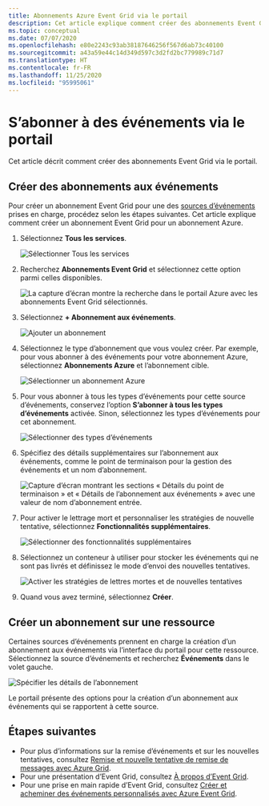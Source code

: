 ```yaml
---
title: Abonnements Azure Event Grid via le portail
description: Cet article explique comment créer des abonnements Event Grid pour les sources prises en charge, telles que Stockage Blob Azure, à l’aide du Portail Azure.
ms.topic: conceptual
ms.date: 07/07/2020
ms.openlocfilehash: e80e2243c93ab38187646256f567d6ab73c40100
ms.sourcegitcommit: a43a59e44c14d349d597c3d2fd2bc779989c71d7
ms.translationtype: HT
ms.contentlocale: fr-FR
ms.lasthandoff: 11/25/2020
ms.locfileid: "95995061"
---
```

# <a name="subscribe-to-events-through-portal"></a>S’abonner à des événements via le portail

Cet article décrit comment créer des abonnements Event Grid via le portail.

## <a name="create-event-subscriptions"></a>Créer des abonnements aux événements

Pour créer un abonnement Event Grid pour une des [sources d’événements](overview.md#event-sources) prises en charge, procédez selon les étapes suivantes. Cet article explique comment créer un abonnement Event Grid pour un abonnement Azure.

1. Sélectionnez **Tous les services**.

   ![Sélectionner Tous les services](./media/subscribe-through-portal/select-all-services.png)

1. Recherchez **Abonnements Event Grid**  et sélectionnez cette option parmi celles disponibles.

   ![La capture d’écran montre la recherche dans le portail Azure avec les abonnements Event Grid sélectionnés.](./media/subscribe-through-portal/search.png)

1. Sélectionnez **+ Abonnement aux événements**.

   ![Ajouter un abonnement](./media/subscribe-through-portal/add-subscription.png)

1. Sélectionnez le type d’abonnement que vous voulez créer. Par exemple, pour vous abonner à des événements pour votre abonnement Azure, sélectionnez **Abonnements Azure** et l’abonnement cible.

   ![Sélectionner un abonnement Azure](./media/subscribe-through-portal/azure-subscription.png)

1. Pour vous abonner à tous les types d’événements pour cette source d’événements, conservez l’option **S’abonner à tous les types d’événements** activée. Sinon, sélectionnez les types d’événements pour cet abonnement.

   ![Sélectionner des types d’événements](./media/subscribe-through-portal/select-event-types.png)

1. Spécifiez des détails supplémentaires sur l’abonnement aux événements, comme le point de terminaison pour la gestion des événements et un nom d’abonnement.

   ![Capture d’écran montrant les sections « Détails du point de terminaison » et « Détails de l’abonnement aux événements » avec une valeur de nom d’abonnement entrée.](./media/subscribe-through-portal/provide-subscription-details.png)

1. Pour activer le lettrage mort et personnaliser les stratégies de nouvelle tentative, sélectionnez **Fonctionnalités supplémentaires**.

   ![Sélectionner des fonctionnalités supplémentaires](./media/subscribe-through-portal/select-additional-features.png)

1. Sélectionnez un conteneur à utiliser pour stocker les événements qui ne sont pas livrés et définissez le mode d’envoi des nouvelles tentatives.

   ![Activer les stratégies de lettres mortes et de nouvelles tentatives](./media/subscribe-through-portal/set-deadletter-retry.png)

1. Quand vous avez terminé, sélectionnez **Créer**.

## <a name="create-subscription-on-resource"></a>Créer un abonnement sur une ressource

Certaines sources d’événements prennent en charge la création d’un abonnement aux événements via l’interface du portail pour cette ressource. Sélectionnez la source d’événements et recherchez **Événements** dans le volet gauche.

![Spécifier les détails de l’abonnement](./media/subscribe-through-portal/resource-events.png)

Le portail présente des options pour la création d’un abonnement aux événements qui se rapportent à cette source.

## <a name="next-steps"></a>Étapes suivantes

* Pour plus d’informations sur la remise d’événements et sur les nouvelles tentatives, consultez [Remise et nouvelle tentative de remise de messages avec Azure Grid](delivery-and-retry.md).
* Pour une présentation d’Event Grid, consultez [À propos d’Event Grid](overview.md).
* Pour une prise en main rapide d’Event Grid, consultez [Créer et acheminer des événements personnalisés avec Azure Event Grid](custom-event-quickstart.md).
